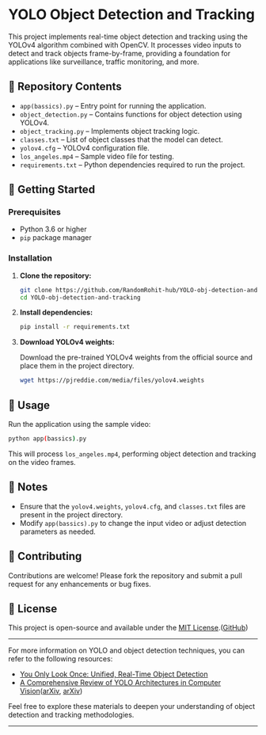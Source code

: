 

# YOLO Object Detection and Tracking

This project implements real-time object detection and tracking using the YOLOv4 algorithm combined with OpenCV. It processes video inputs to detect and track objects frame-by-frame, providing a foundation for applications like surveillance, traffic monitoring, and more.

## 📁 Repository Contents

* `app(bassics).py` – Entry point for running the application.
* `object_detection.py` – Contains functions for object detection using YOLOv4.
* `object_tracking.py` – Implements object tracking logic.
* `classes.txt` – List of object classes that the model can detect.
* `yolov4.cfg` – YOLOv4 configuration file.
* `los_angeles.mp4` – Sample video file for testing.
* `requirements.txt` – Python dependencies required to run the project.

## 🚀 Getting Started

### Prerequisites

* Python 3.6 or higher
* `pip` package manager

### Installation

1. **Clone the repository:**

   ```bash
   git clone https://github.com/RandomRohit-hub/YOLO-obj-detection-and-tracking.git
   cd YOLO-obj-detection-and-tracking
   ```



2. **Install dependencies:**

   ```bash
   pip install -r requirements.txt
   ```



3. **Download YOLOv4 weights:**

   Download the pre-trained YOLOv4 weights from the official source and place them in the project directory.

   ```bash
   wget https://pjreddie.com/media/files/yolov4.weights
   ```



## 🧪 Usage

Run the application using the sample video:

```bash
python app(bassics).py
```



This will process `los_angeles.mp4`, performing object detection and tracking on the video frames.

## 📝 Notes

* Ensure that the `yolov4.weights`, `yolov4.cfg`, and `classes.txt` files are present in the project directory.
* Modify `app(bassics).py` to change the input video or adjust detection parameters as needed.

## 🤝 Contributing

Contributions are welcome! Please fork the repository and submit a pull request for any enhancements or bug fixes.

## 📄 License

This project is open-source and available under the [MIT License](LICENSE).([GitHub][1])

---

For more information on YOLO and object detection techniques, you can refer to the following resources:

* [You Only Look Once: Unified, Real-Time Object Detection](https://arxiv.org/abs/1506.02640)
* [A Comprehensive Review of YOLO Architectures in Computer Vision](https://arxiv.org/abs/2304.00501)([arXiv][2], [arXiv][3])

Feel free to explore these materials to deepen your understanding of object detection and tracking methodologies.

---

[1]: https://github.com/leggedrobotics/darknet_ros?utm_source=chatgpt.com "YOLO ROS: Real-Time Object Detection for ROS - GitHub"
[2]: https://arxiv.org/abs/1506.02640?utm_source=chatgpt.com "You Only Look Once: Unified, Real-Time Object Detection"
[3]: https://arxiv.org/abs/2304.00501?utm_source=chatgpt.com "A Comprehensive Review of YOLO Architectures in Computer Vision: From YOLOv1 to YOLOv8 and YOLO-NAS"
